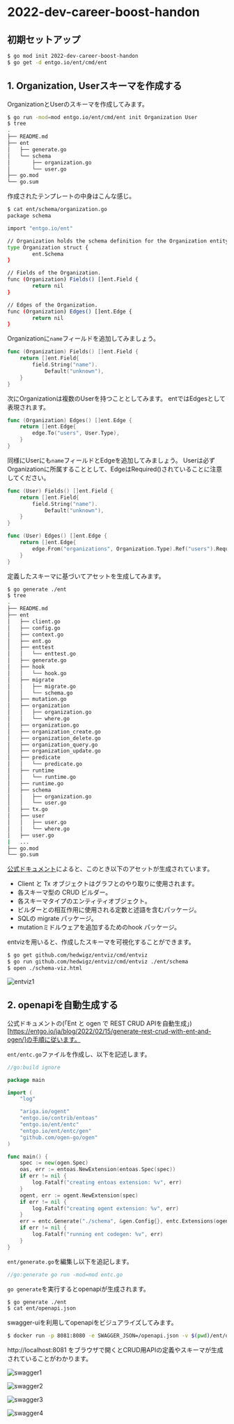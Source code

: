 # 2022-dev-career-boost-handon

## 初期セットアップ

```sh
$ go mod init 2022-dev-career-boost-handon
$ go get -d entgo.io/ent/cmd/ent
```

## 1. Organization, Userスキーマを作成する

OrganizationとUserのスキーマを作成してみます。

```sh
$ go run -mod=mod entgo.io/ent/cmd/ent init Organization User
$ tree
.
├── README.md
├── ent
│   ├── generate.go
│   └── schema
│       ├── organization.go
│       └── user.go
├── go.mod
└── go.sum
```

作成されたテンプレートの中身はこんな感じ。

```sh
$ cat ent/schema/organization.go 
package schema

import "entgo.io/ent"

// Organization holds the schema definition for the Organization entity.
type Organization struct {
        ent.Schema
}

// Fields of the Organization.
func (Organization) Fields() []ent.Field {
        return nil
}

// Edges of the Organization.
func (Organization) Edges() []ent.Edge {
        return nil
}
```

Organizationに`name`フィールドを追加してみましょう。

```go
func (Organization) Fields() []ent.Field {
	return []ent.Field{
		field.String("name").
			Default("unknown"),
	}
}
```

次にOrganizationは複数のUserを持つこととしてみます。
entではEdgesとして表現されます。

```go
func (Organization) Edges() []ent.Edge {
	return []ent.Edge{
		edge.To("users", User.Type),
	}
}
```

同様にUserにも`name`フィールドとEdgeを追加してみましょう。
Userは必ずOrganizationに所属することとして、EdgeはRequired()されていることに注意してください。

```go
func (User) Fields() []ent.Field {
	return []ent.Field{
		field.String("name").
			Default("unknown"),
	}
}

func (User) Edges() []ent.Edge {
	return []ent.Edge{
		edge.From("organizations", Organization.Type).Ref("users").Required(),
	}
}
```

定義したスキーマに基づいてアセットを生成してみます。

```sh
$ go generate ./ent
$ tree
.
├── README.md
├── ent
│   ├── client.go
│   ├── config.go
│   ├── context.go
│   ├── ent.go
│   ├── enttest
│   │   └── enttest.go
│   ├── generate.go
│   ├── hook
│   │   └── hook.go
│   ├── migrate
│   │   ├── migrate.go
│   │   └── schema.go
│   ├── mutation.go
│   ├── organization
│   │   ├── organization.go
│   │   └── where.go
│   ├── organization.go
│   ├── organization_create.go
│   ├── organization_delete.go
│   ├── organization_query.go
│   ├── organization_update.go
│   ├── predicate
│   │   └── predicate.go
│   ├── runtime
│   │   └── runtime.go
│   ├── runtime.go
│   ├── schema
│   │   ├── organization.go
│   │   └── user.go
│   ├── tx.go
│   ├── user
│   │   ├── user.go
│   │   └── where.go
│   ├── user.go
|   ...
├── go.mod
└── go.sum
```

[公式ドキュメント](https://entgo.io/ja/docs/code-gen/#%E3%82%A2%E3%82%BB%E3%83%83%E3%83%88%E3%81%AE%E7%94%9F%E6%88%90)によると、このとき以下のアセットが生成されています。

- Client と Tx オブジェクトはグラフとのやり取りに使用されます。
- 各スキーマ型の CRUD ビルダー。 
- 各スキーマタイプのエンティティオブジェクト。
- ビルダーとの相互作用に使用される定数と述語を含むパッケージ。
- SQLの migrate パッケージ。 
- mutationミドルウェアを追加するためのhook パッケージ。

entvizを用いると、作成したスキーマを可視化することができます。

```sh
$ go get github.com/hedwigz/entviz/cmd/entviz
$ go run github.com/hedwigz/entviz/cmd/entviz ./ent/schema
$ open ./schema-viz.html
```

![entviz1](./entviz1.png)

## 2. openapiを自動生成する

公式ドキュメントの(「Ent と ogen で REST CRUD APIを自動生成」)[https://entgo.io/ja/blog/2022/02/15/generate-rest-crud-with-ent-and-ogen/]の手順に従います。

`ent/entc.go`ファイルを作成し、以下を記述します。

```go
//go:build ignore

package main

import (
    "log"

    "ariga.io/ogent"
    "entgo.io/contrib/entoas"
    "entgo.io/ent/entc"
    "entgo.io/ent/entc/gen"
    "github.com/ogen-go/ogen"
)

func main() {
    spec := new(ogen.Spec)
    oas, err := entoas.NewExtension(entoas.Spec(spec))
    if err != nil {
        log.Fatalf("creating entoas extension: %v", err)
    }
    ogent, err := ogent.NewExtension(spec)
    if err != nil {
        log.Fatalf("creating ogent extension: %v", err)
    }
    err = entc.Generate("./schema", &gen.Config{}, entc.Extensions(ogent, oas))
    if err != nil {
        log.Fatalf("running ent codegen: %v", err)
    }
}
```

`ent/generate.go`を編集し以下を追記します。

```go
//go:generate go run -mod=mod entc.go
```

`go generate`を実行するとopenapiが生成されます。

```sh
$ go generate ./ent
$ cat ent/openapi.json
```

swagger-uiを利用してopenapiをビジュアライズしてみます。

```sh
$ docker run -p 8081:8080 -e SWAGGER_JSON=/openapi.json -v $(pwd)/ent/openapi.json:/openapi.json swaggerapi/swagger-ui
```

http://localhost:8081 をブラウザで開くとCRUD用APIの定義やスキーマが生成されていることがわかります。

![swagger1](./swagger1.png)

![swagger2](./swagger2.png)

![swagger3](./swagger3.png)

![swagger4](./swagger4.png)